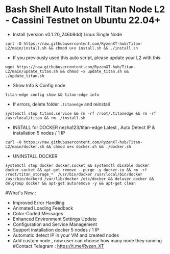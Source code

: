 # Bash Shell Auto Install Titan Node L2 - Cassini Testnet on Ubuntu 22.04+ 
- Install (version v0.1.20_246b9dd) Linux Single Node 
```
curl -O https://raw.githubusercontent.com/RyzenXT-hub/Titan-L2/main/install.sh && chmod u+x install.sh && ./install.sh
```
- If you previously used this auto script, please update your L2 with this
```
wget https://raw.githubusercontent.com/RyzenXT-hub/Titan-L2/main/update_titan.sh && chmod +x update_titan.sh && ./update_titan.sh
```
- Show Info & Config node
```
titan-edge config show && titan-edge info
```
- If errors, delete folder `.titanedge` and reinstall
```
systemctl stop titand.service && rm -rf /root/.titanedge && rm -rf /usr/local/titan && rm ./install.sh
```
- INSTALL for DOCKER nezha123/titan-edge Latest , Auto Detect IP & installation 5 nodes / 1 IP 
```
curl -O https://raw.githubusercontent.com/RyzenXT-hub/Titan-L2/main/docker.sh && chmod u+x docker.sh && ./docker.sh
```
- UNINSTALL DOCKER 
```
systemctl stop docker docker.socket && systemctl disable docker docker.socket && apt-get remove --purge -y docker.io && rm -rf /root/titan_storage_*  /usr/bin/docker /usr/local/bin/docker /usr/bin/dockerd /var/lib/docker /etc/docker && deluser docker && delgroup docker && apt-get autoremove -y && apt-get clean 
```
#What's New : 
- Improved Error Handling
- Animated Loading Feedback
- Color-Coded Messages
- Enhanced Environment Settings Update
- Configuration and Service Management
- Support installation docker 5 nodes / 1 IP 
- Automatic detect IP in your VM and created nodes
- Add custom node , now user can choose how many node they running 
#Contact Telegram : https://t.me/Ryzen_XT 

